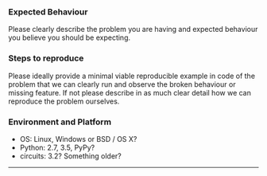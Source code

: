 ### Expected Behaviour

Please clearly describe the problem you are having and expected behaviour
you believe you should be expecting.

### Steps to reproduce

Please ideally provide a minimal viable reproducible example in code of the
problem that we can clearly run and observe the broken behaviour or missing
feature. If not please describe in as much clear detail how we can reproduce
the problem ourselves.

### Environment and Platform

- OS: Linux, Windows or BSD / OS X?
- Python: 2.7, 3.5, PyPy?
- circuits: 3.2? Something older?

----
